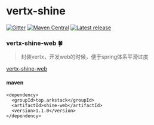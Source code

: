 # vertx-shine

[![Gitter](https://badges.gitter.im/7le/vertx-shine.svg)](https://gitter.im/7le/vertx-shine)
[![Maven Central](https://maven-badges.herokuapp.com/maven-central/top.arkstack/shine-web/badge.svg)](https://search.maven.org/artifact/top.arkstack/shine-web/)
[![Latest release](https://img.shields.io/github/release/7le/vertx-shine.svg)](https://github.com/7le/vertx-shine/releases/latest)

### vertx-shine-web  🍀

> 封装vertx，开发web的时候，便于spring体系平滑过度

[vertx-shine-web](https://github.com/7le/vertx-shine/tree/v1.0.7/vertx-shine-web)

#### maven
```
<dependency>
  <groupId>top.arkstack</groupId>
  <artifactId>shine-web</artifactId>
  <version>1.1.0</version>
</dependency>
```

